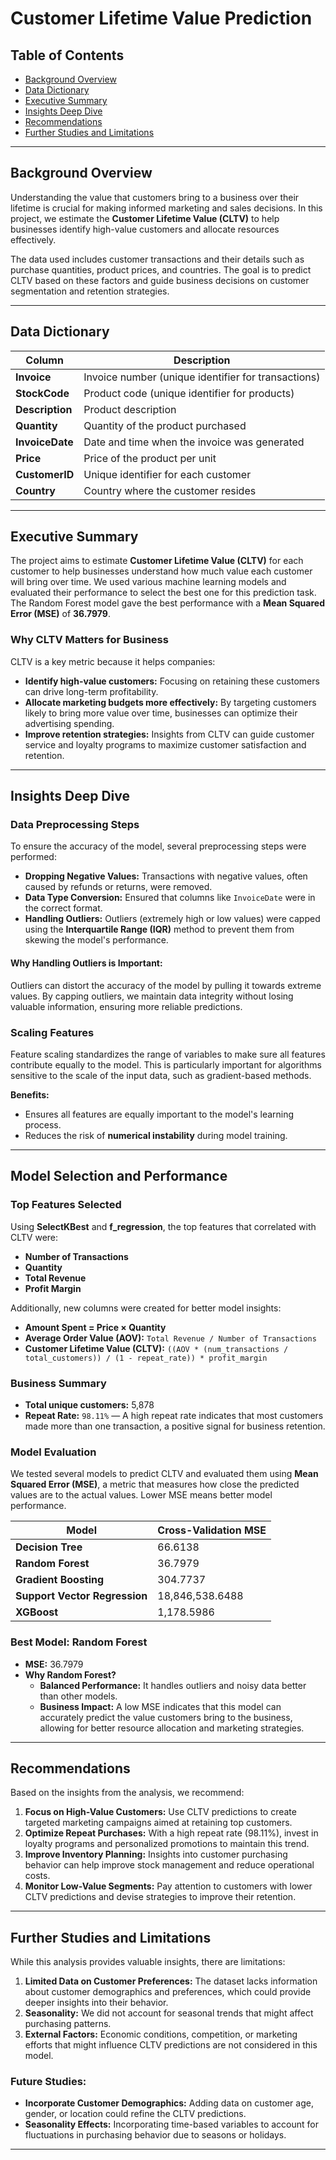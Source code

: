 # Customer Lifetime Value Prediction

## Table of Contents
- [Background Overview](#background-overview)
- [Data Dictionary](#data-dictionary)
- [Executive Summary](#executive-summary)
- [Insights Deep Dive](#insights-deep-dive)
- [Recommendations](#recommendations)
- [Further Studies and Limitations](#further-studies-and-limitations)

---

## Background Overview
Understanding the value that customers bring to a business over their lifetime is crucial for making informed marketing and sales decisions. In this project, we estimate the **Customer Lifetime Value (CLTV)** to help businesses identify high-value customers and allocate resources effectively.

The data used includes customer transactions and their details such as purchase quantities, product prices, and countries. The goal is to predict CLTV based on these factors and guide business decisions on customer segmentation and retention strategies.

---

## Data Dictionary
| Column         | Description                                      |
|----------------|--------------------------------------------------|
| **Invoice**    | Invoice number (unique identifier for transactions) |
| **StockCode**  | Product code (unique identifier for products)      |
| **Description**| Product description                               |
| **Quantity**   | Quantity of the product purchased                 |
| **InvoiceDate**| Date and time when the invoice was generated      |
| **Price**      | Price of the product per unit                     |
| **CustomerID** | Unique identifier for each customer               |
| **Country**    | Country where the customer resides                |

---

## Executive Summary
The project aims to estimate **Customer Lifetime Value (CLTV)** for each customer to help businesses understand how much value each customer will bring over time. We used various machine learning models and evaluated their performance to select the best one for this prediction task. The Random Forest model gave the best performance with a **Mean Squared Error (MSE)** of **36.7979**.

### Why CLTV Matters for Business
CLTV is a key metric because it helps companies:
- **Identify high-value customers:** Focusing on retaining these customers can drive long-term profitability.
- **Allocate marketing budgets more effectively:** By targeting customers likely to bring more value over time, businesses can optimize their advertising spending.
- **Improve retention strategies:** Insights from CLTV can guide customer service and loyalty programs to maximize customer satisfaction and retention.

---

## Insights Deep Dive

### Data Preprocessing Steps
To ensure the accuracy of the model, several preprocessing steps were performed:

- **Dropping Negative Values:** Transactions with negative values, often caused by refunds or returns, were removed.
- **Data Type Conversion:** Ensured that columns like `InvoiceDate` were in the correct format.
- **Handling Outliers:** Outliers (extremely high or low values) were capped using the **Interquartile Range (IQR)** method to prevent them from skewing the model's performance.

#### Why Handling Outliers is Important:
Outliers can distort the accuracy of the model by pulling it towards extreme values. By capping outliers, we maintain data integrity without losing valuable information, ensuring more reliable predictions.

### Scaling Features
Feature scaling standardizes the range of variables to make sure all features contribute equally to the model. This is particularly important for algorithms sensitive to the scale of the input data, such as gradient-based methods.

**Benefits:**
- Ensures all features are equally important to the model's learning process.
- Reduces the risk of **numerical instability** during model training.

---

## Model Selection and Performance

### Top Features Selected
Using **SelectKBest** and **f_regression**, the top features that correlated with CLTV were:
- **Number of Transactions**
- **Quantity**
- **Total Revenue**
- **Profit Margin**

Additionally, new columns were created for better model insights:
- **Amount Spent = Price × Quantity**
- **Average Order Value (AOV):** `Total Revenue / Number of Transactions`
- **Customer Lifetime Value (CLTV):** `((AOV * (num_transactions / total_customers)) / (1 - repeat_rate)) * profit_margin`

### Business Summary
- **Total unique customers:** 5,878
- **Repeat Rate:** `98.11%` — A high repeat rate indicates that most customers made more than one transaction, a positive signal for business retention.

### Model Evaluation
We tested several models to predict CLTV and evaluated them using **Mean Squared Error (MSE)**, a metric that measures how close the predicted values are to the actual values. Lower MSE means better model performance.

| Model                        | Cross-Validation MSE |
|-------------------------------|----------------------|
| **Decision Tree**             | 66.6138              |
| **Random Forest**             | 36.7979              |
| **Gradient Boosting**         | 304.7737             |
| **Support Vector Regression** | 18,846,538.6488      |
| **XGBoost**                   | 1,178.5986           |

### Best Model: Random Forest
- **MSE:** 36.7979
- **Why Random Forest?**
  - **Balanced Performance:** It handles outliers and noisy data better than other models.
  - **Business Impact:** A low MSE indicates that this model can accurately predict the value customers bring to the business, allowing for better resource allocation and marketing strategies.

---

## Recommendations
Based on the insights from the analysis, we recommend:
1. **Focus on High-Value Customers:** Use CLTV predictions to create targeted marketing campaigns aimed at retaining top customers.
2. **Optimize Repeat Purchases:** With a high repeat rate (98.11%), invest in loyalty programs and personalized promotions to maintain this trend.
3. **Improve Inventory Planning:** Insights into customer purchasing behavior can help improve stock management and reduce operational costs.
4. **Monitor Low-Value Segments:** Pay attention to customers with lower CLTV predictions and devise strategies to improve their retention.

---

## Further Studies and Limitations
While this analysis provides valuable insights, there are limitations:
1. **Limited Data on Customer Preferences:** The dataset lacks information about customer demographics and preferences, which could provide deeper insights into their behavior.
2. **Seasonality:** We did not account for seasonal trends that might affect purchasing patterns.
3. **External Factors:** Economic conditions, competition, or marketing efforts that might influence CLTV predictions are not considered in this model.

### Future Studies:
- **Incorporate Customer Demographics:** Adding data on customer age, gender, or location could refine the CLTV predictions.
- **Seasonality Effects:** Incorporating time-based variables to account for fluctuations in purchasing behavior due to seasons or holidays.

---
